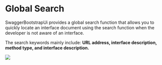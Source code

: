 # Global Search

SwaggerBootstrapUi provides a global search function that allows you to quickly locate an interface document using the search function when the developer is not aware of an interface.

The search keywords mainly include: **URL address, interface description, method type, and interface description.**

![](/knife4j/images/fullsearch.png)


 
 
 